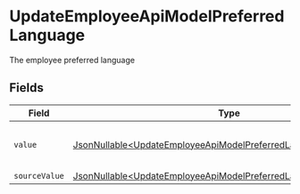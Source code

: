 # UpdateEmployeeApiModelPreferredLanguage

The employee preferred language


## Fields

| Field                                                                                                                                              | Type                                                                                                                                               | Required                                                                                                                                           | Description                                                                                                                                        | Example                                                                                                                                            |
| -------------------------------------------------------------------------------------------------------------------------------------------------- | -------------------------------------------------------------------------------------------------------------------------------------------------- | -------------------------------------------------------------------------------------------------------------------------------------------------- | -------------------------------------------------------------------------------------------------------------------------------------------------- | -------------------------------------------------------------------------------------------------------------------------------------------------- |
| `value`                                                                                                                                            | [JsonNullable\<UpdateEmployeeApiModelPreferredLanguageValue>](../../models/components/UpdateEmployeeApiModelPreferredLanguageValue.md)             | :heavy_minus_sign:                                                                                                                                 | The ISO639-2 Code of the language                                                                                                                  | eng                                                                                                                                                |
| `sourceValue`                                                                                                                                      | [JsonNullable\<UpdateEmployeeApiModelPreferredLanguageSourceValue>](../../models/components/UpdateEmployeeApiModelPreferredLanguageSourceValue.md) | :heavy_minus_sign:                                                                                                                                 | N/A                                                                                                                                                |                                                                                                                                                    |